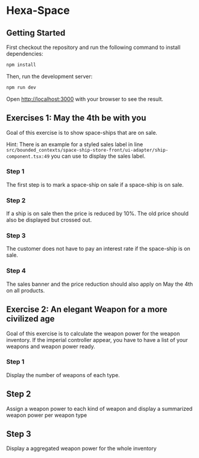 # Hexa-Space
## Getting Started

First checkout the repository and run the following command to install dependencies:

```bash
npm install
```

Then, run the development server:

```bash
npm run dev
```

Open [http://localhost:3000](http://localhost:3000) with your browser to see the result.


## Exercises 1: May the 4th be with you

Goal of this exercise is to show space-ships that are on sale.

Hint: There is an example for a styled sales label in line `src/bounded_contexts/space-ship-store-front/ui-adapter/ship-component.tsx:49` you can use to display the sales label.

### Step 1

The first step is to mark a space-ship on sale if a space-ship is on sale.

### Step 2

If a ship is on sale then the price is reduced by 10%. The old price should also be displayed but crossed out.

### Step 3

The customer does not have to pay an interest rate if the space-ship is on sale.

### Step 4

The sales banner and the price reduction should also apply on May the 4th on all products.


## Exercise 2: An elegant Weapon for a more civilized age

Goal of this exercise is to calculate the weapon power for the weapon inventory. If the imperial controller appear, you have to have a list of your weapons and weapon power ready.

### Step 1

Display the number of weapons of each type.

## Step 2

Assign a weapon power to each kind of weapon and display a summarized weapon power per weapon type

## Step 3

Display a aggregated weapon power for the whole inventory

